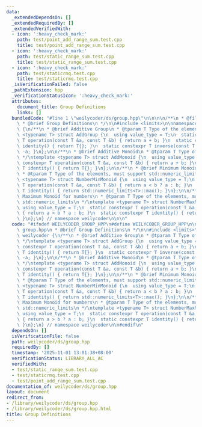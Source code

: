 ```yaml
---
data:
  _extendedDependsOn: []
  _extendedRequiredBy: []
  _extendedVerifiedWith:
  - icon: ':heavy_check_mark:'
    path: test/point_add_range_sum.test.cpp
    title: test/point_add_range_sum.test.cpp
  - icon: ':heavy_check_mark:'
    path: test/static_range_sum.test.cpp
    title: test/static_range_sum.test.cpp
  - icon: ':heavy_check_mark:'
    path: test/staticrmq.test.cpp
    title: test/staticrmq.test.cpp
  _isVerificationFailed: false
  _pathExtension: hpp
  _verificationStatusIcon: ':heavy_check_mark:'
  attributes:
    document_title: Group Definitions
    links: []
  bundledCode: "#line 1 \"weilycoder/ds/group.hpp\"\n\n\n\n/**\n * @file group.hpp\n\
    \ * @brief Group Definitions\n */\n\n#include <limits>\n\nnamespace weilycoder\
    \ {\n/**\n * @brief Additive Group\n * @tparam T Type of the elements\n */\ntemplate\
    \ <typename T> struct AddGroup {\n  using value_type = T;\n  static constexpr\
    \ T operation(const T &a, const T &b) { return a + b; }\n  static constexpr T\
    \ identity() { return T{}; }\n  static constexpr T inverse(const T &a) { return\
    \ -a; }\n};\n\n/**\n * @brief Additive Monoid\n * @tparam T Type of the elements\n\
    \ */\ntemplate <typename T> struct AddMonoid {\n  using value_type = T;\n  static\
    \ constexpr T operation(const T &a, const T &b) { return a + b; }\n  static constexpr\
    \ T identity() { return T{}; }\n};\n\n/**\n * @brief Minimum Monoid for numbers\n\
    \ * @tparam T Type of the elements, must support std::numeric_limits\n */\ntemplate\
    \ <typename T> struct NumberMinMonoid {\n  using value_type = T;\n  static constexpr\
    \ T operation(const T &a, const T &b) { return a < b ? a : b; }\n  static constexpr\
    \ T identity() { return std::numeric_limits<T>::max(); }\n};\n\n/**\n * @brief\
    \ Maximum Monoid for numbers\n * @tparam T Type of the elements, must support\
    \ std::numeric_limits\n */\ntemplate <typename T> struct NumberMaxMonoid {\n \
    \ using value_type = T;\n  static constexpr T operation(const T &a, const T &b)\
    \ { return a > b ? a : b; }\n  static constexpr T identity() { return std::numeric_limits<T>::min();\
    \ }\n};\n} // namespace weilycoder\n\n\n"
  code: "#ifndef WEILYCODER_GROUP_HPP\n#define WEILYCODER_GROUP_HPP\n\n/**\n * @file\
    \ group.hpp\n * @brief Group Definitions\n */\n\n#include <limits>\n\nnamespace\
    \ weilycoder {\n/**\n * @brief Additive Group\n * @tparam T Type of the elements\n\
    \ */\ntemplate <typename T> struct AddGroup {\n  using value_type = T;\n  static\
    \ constexpr T operation(const T &a, const T &b) { return a + b; }\n  static constexpr\
    \ T identity() { return T{}; }\n  static constexpr T inverse(const T &a) { return\
    \ -a; }\n};\n\n/**\n * @brief Additive Monoid\n * @tparam T Type of the elements\n\
    \ */\ntemplate <typename T> struct AddMonoid {\n  using value_type = T;\n  static\
    \ constexpr T operation(const T &a, const T &b) { return a + b; }\n  static constexpr\
    \ T identity() { return T{}; }\n};\n\n/**\n * @brief Minimum Monoid for numbers\n\
    \ * @tparam T Type of the elements, must support std::numeric_limits\n */\ntemplate\
    \ <typename T> struct NumberMinMonoid {\n  using value_type = T;\n  static constexpr\
    \ T operation(const T &a, const T &b) { return a < b ? a : b; }\n  static constexpr\
    \ T identity() { return std::numeric_limits<T>::max(); }\n};\n\n/**\n * @brief\
    \ Maximum Monoid for numbers\n * @tparam T Type of the elements, must support\
    \ std::numeric_limits\n */\ntemplate <typename T> struct NumberMaxMonoid {\n \
    \ using value_type = T;\n  static constexpr T operation(const T &a, const T &b)\
    \ { return a > b ? a : b; }\n  static constexpr T identity() { return std::numeric_limits<T>::min();\
    \ }\n};\n} // namespace weilycoder\n\n#endif\n"
  dependsOn: []
  isVerificationFile: false
  path: weilycoder/ds/group.hpp
  requiredBy: []
  timestamp: '2025-11-01 13:01:38+08:00'
  verificationStatus: LIBRARY_ALL_AC
  verifiedWith:
  - test/static_range_sum.test.cpp
  - test/staticrmq.test.cpp
  - test/point_add_range_sum.test.cpp
documentation_of: weilycoder/ds/group.hpp
layout: document
redirect_from:
- /library/weilycoder/ds/group.hpp
- /library/weilycoder/ds/group.hpp.html
title: Group Definitions
---
```

